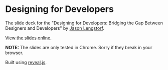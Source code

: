 Designing for Developers
========================

The slide deck for the "Designing for Developers: Bridging the Gap Between Designers and Developers" by [Jason Lengstorf](http://lengstorf.com).

[View the slides online.](http://jlengstorf.github.io/designing-for-developers/)

**NOTE:** The slides are only tested in Chrome. Sorry if they break in your browser.

Built using [reveal.js](https://github.com/hakimel/reveal.js).

